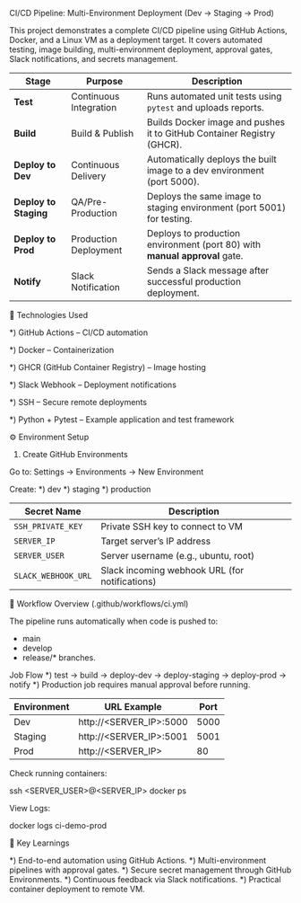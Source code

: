 CI/CD Pipeline: Multi-Environment Deployment (Dev → Staging → Prod)

This project demonstrates a complete CI/CD pipeline using GitHub Actions, Docker, and a Linux VM as a deployment target.
It covers automated testing, image building, multi-environment deployment, approval gates, Slack notifications, and secrets management.

| Stage                 | Purpose                | Description                                                                |
| --------------------- | ---------------------- | -------------------------------------------------------------------------- |
| **Test**              | Continuous Integration | Runs automated unit tests using `pytest` and uploads reports.              |
| **Build**             | Build & Publish        | Builds Docker image and pushes it to GitHub Container Registry (GHCR).     |
| **Deploy to Dev**     | Continuous Delivery    | Automatically deploys the built image to a dev environment (port 5000).    |
| **Deploy to Staging** | QA/Pre-Production      | Deploys the same image to staging environment (port 5001) for testing.     |
| **Deploy to Prod**    | Production Deployment  | Deploys to production environment (port 80) with **manual approval** gate. |
| **Notify**            | Slack Notification     | Sends a Slack message after successful production deployment.              |

🧩 Technologies Used

*) GitHub Actions – CI/CD automation

*) Docker – Containerization

*) GHCR (GitHub Container Registry) – Image hosting

*) Slack Webhook – Deployment notifications

*) SSH – Secure remote deployments

*) Python + Pytest – Example application and test framework

⚙️ Environment Setup
1. Create GitHub Environments

Go to:
Settings → Environments → New Environment

Create:
*) dev
*) staging
*) production

| Secret Name         | Description                                    |
| ------------------- | ---------------------------------------------- |
| `SSH_PRIVATE_KEY`   | Private SSH key to connect to VM               |
| `SERVER_IP`         | Target server’s IP address                     |
| `SERVER_USER`       | Server username (e.g., ubuntu, root)           |
| `SLACK_WEBHOOK_URL` | Slack incoming webhook URL (for notifications) |

🧾 Workflow Overview (.github/workflows/ci.yml)

The pipeline runs automatically when code is pushed to:

* main
* develop
* release/* branches.

Job Flow
*) test → build → deploy-dev → deploy-staging → deploy-prod → notify
*) Production job requires manual approval before running.

| Environment | URL Example                | Port |
| ----------- | -------------------------- | ---- |
| Dev         | http\://\<SERVER\_IP>:5000 | 5000 |
| Staging     | http\://\<SERVER\_IP>:5001 | 5001 |
| Prod        | http\://\<SERVER\_IP>      | 80   |

Check running containers:

ssh <SERVER_USER>@<SERVER_IP>
docker ps

View Logs:

docker logs ci-demo-prod

🧠 Key Learnings

*) End-to-end automation using GitHub Actions.
*) Multi-environment pipelines with approval gates.
*) Secure secret management through GitHub Environments.
*) Continuous feedback via Slack notifications.
*) Practical container deployment to remote VM.















